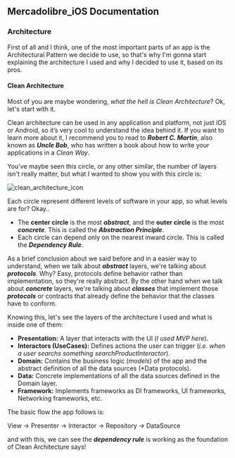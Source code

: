 ## Mercadolibre_iOS Documentation

### Architecture

First of all and I think, one of the most important parts of an app is the Architectural Pattern we decide to use, 
so that's why I'm gonna start explaining the architecture I used and why I decided to use it, based on its pros.

#### Clean Architecture

Most of you are maybe wondering, *what the hell is Clean Architecture*? Ok, let's start with it.

Clean architecture can be used in any application and platform, not just iOS or Android, so it’s very cool to understand the idea behind it.
If you want to learn more about it, I recommend you to read to ***Robert C. Martin***, also known as ***Uncle Bob***, 
who has written a book about how to write your applications in a *Clean Way*.

You've maybe seen this circle, or any other similar, the number of layers isn't really matter, but what I wanted to show you with this circle is:

<img src="https://koenig-media.raywenderlich.com/uploads/2019/06/Android-Clean-Architecture.png" alt="clean_architecture_icon" />

Each circle represent different levels of software in your app, so what levels are for? Okay..

- The **center circle** is the most ***abstract***, and the **outer circle** is the most ***concrete***. 
This is called the ***Abstraction Principle***.
- Each circle can depend only on the nearest inward circle. This is called the ***Dependency Rule***.

As a brief conclusion about we said before and in a easier way to understand, when we talk about ***abstract*** layers, we're talking about ***protocols***.
Why? Easy, protocols define behavior rather than implementation, so they're really abstract. By the other hand when we talk about ***concrete*** layers, 
we're talking about ***classes*** that implement those ***protocols*** or contracts that already define the behavior that the classes have to conform.

Knowing this, let's see the layers of the architecture I used and what is inside one of them:

- **Presentation:** A layer that interacts with the UI (*I used MVP here*).
- **Interactors (UseCases):** Defines actions the user can trigger (*i.e. when a user searchs something searchProductInteractor*).
- **Domain:** Contains the business logic (*models*) of the app and the abstract definition of all the data sources (*Data protocols).
- **Data:** Concrete implementations of all the data sources defined in the Domain layer.
- **Framework:** Implements frameworks as DI frameworks, UI frameworks, Networking frameworks, etc.

The basic flow the app follows is:

View -> Presenter -> Interactor -> Repository -> DataSource

and with this, we can see the ***dependency rule*** is working as the foundation of Clean Architecture says!
